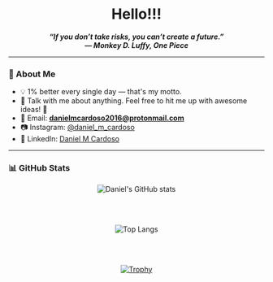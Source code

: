 <div id="header" align="center"></div>

<h1 align="center">Hello!!!</h1>

<p align="center">
  <strong><i>
    “If you don’t take risks, you can’t create a future.”<br>
    — Monkey D. Luffy, One Piece
  </i></strong>
</p>

---

### 🌱 About Me

- 💡 1% better every single day — that's my motto.
- 📱 Talk with me about anything. Feel free to hit me up with awesome ideas! 🤯  
- 📧 Email: **danielmcardoso2016@protonmail.com**
- 📷 Instagram: [@daniel_m_cardoso](https://www.instagram.com/daniel_m_cardoso/)
- 💼 LinkedIn: [Daniel M Cardoso](https://www.linkedin.com/in/--dmc-dev/)

---

### 📊 GitHub Stats

<div align="center">

  ![Daniel's GitHub stats](https://github-readme-stats.vercel.app/api?username=danieltwentynine&theme=tokyonight&show_icons=true)

  <br><br>

  ![Top Langs](https://github-readme-stats.vercel.app/api/top-langs/?username=danieltwentynine&layout=compact&langs_count=7&theme=tokyonight)

  <br><br>

  [![Trophy](https://github-profile-trophy.vercel.app/?username=danieltwentynine&theme=onedark)](https://github.com/ryo-ma/github-profile-trophy)

</div>
